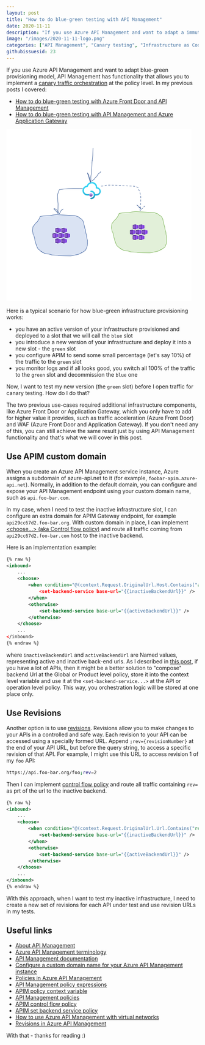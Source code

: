 ```yaml
---
layout: post
title: "How to do blue-green testing with API Management"
date: 2020-11-11
description: "If you use Azure API Management and want to adapt a immutable infrastructure with blue-green provisioning model, API Management has functionality that allows you to implement a canary traffic orchestration at the policy level. The canary testing model works fine, but sometimes you need to verify a new version of your infrastructure before you open traffic even for canary testing. How do you do this? In this blogpost I show how you can orchestrate your traffic to an inactive version of infrastructure just by using API Management."
image: "/images/2020-11-11-logo.png"
categories: ["API Management", "Canary testing", "Infrastructure as Code", "Immutable Infrastructure"]
githubissuesid: 23
---
```


If you use Azure API Management and want to adapt blue-green provisioning model, API Management has functionality that allows you to implement a [canary traffic orchestration](https://borzenin.com/apim-canary-policy/) at the policy level. In my previous posts I covered:

* [How to do blue-green testing with Azure Front Door and API Management](https://borzenin.com/blue-green-azure-front-door/)
* [How to do blue-green testing with API Management and Azure Application Gateway](https://borzenin.com/blue-green-azure-application-gateway/)

![logo](/images/2020-11-11-logo.png)

Here is a typical scenario for how blue-green infrastructure provisioning works:

* you have an active version of your infrastructure provisioned and deployed to a slot that we will call the `blue` slot
* you introduce a new version of your infrastructure and deploy it into a new slot - the `green` slot
* you configure APIM to send some small percentage (let's say 10%) of the traffic to the `green` slot
* you monitor logs and if all looks good, you switch all 100% of the traffic to the `green` slot and decommission the `blue` one

Now, I want to test my new version (the `green` slot) before I open traffic for canary testing. How do I do that?

The two previous use-cases required additional infrastructure components, like Azure Front Door or Application Gateway, which you only have to add for higher value it provides, such as traffic acceleration (Azure Front Door) and WAF (Azure Front Door and Application Gateway). If you don't need any of this, you can still achieve the same result just by using API Management functionality and that's what we will cover in this post.

## Use APIM custom domain

When you create an Azure API Management service instance, Azure assigns a subdomain of azure-api.net to it (for example, `foobar-apim.azure-api.net`). Normally, in addition to the default domain, you can configure and expose your API Management endpoint using your custom domain name, such as `api.foo-bar.com`.

In my case, when I need to test the inactive infrastructure slot, I can configure an extra domain for APIM Gateway endpoint, for example `api29cc67d2.foo-bar.org`. With custom domain in place, I can implement [<choose...> (aka Control flow policy)](https://docs.microsoft.com/en-us/azure/api-management/api-management-advanced-policies?WT.mc_id=AZ-MVP-5003837#choose) and route all traffic coming from `api29cc67d2.foo-bar.com` host to the inactive backend.

Here is an implementation example:

```xml
{% raw %}
<inbound>
    ...
    <choose>
        <when condition="@(context.Request.OriginalUrl.Host.Contains("api29cc67d2.foo-bar.com"))">
            <set-backend-service base-url="{{inactiveBackendUrl}}" />
        </when>
        <otherwise>
            <set-backend-service base-url="{{activeBackendUrl}}" />
        </otherwise>
    </choose>
    ...
</inbound>
{% endraw %}
```

where `inactiveBackendUrl` and `activeBackendUrl` are Named values, representing active and inactive back-end urls. As I described in [this post](https://borzenin.com/apim-canary-policy/), if you have a lot of APIs, then it might be a better solution to "compose" backend Url at the Global or Product level policy, store it into the context level variable and use it at the `<set-backend-service...>` at the API or operation level policy. This way, you orchestration logic will be stored at one place only.  

## Use Revisions

Another option is to use [revisions](https://docs.microsoft.com/en-us/azure/api-management/api-management-revisions?WT.mc_id=AZ-MVP-5003837). Revisions allow you to make changes to your APIs in a controlled and safe way. Each revision to your API can be accessed using a specially formed URL. Append `;rev={revisionNumber}` at the end of your API URL, but before the query string, to access a specific revision of that API. For example, I might use this URL to access revision 1 of my `foo` API:

```bash
https://api.foo-bar.org/foo;rev=2
```

Then I can implement [control flow policy](https://docs.microsoft.com/en-us/azure/api-management/api-management-advanced-policies?WT.mc_id=AZ-MVP-5003837#choose) and route all traffic containing `rev=` as prt of the url to the inactive backend.

```xml
{% raw %}
<inbound>
    ...
    <choose>
        <when condition="@(context.Request.OriginalUrl.Url.Contains("rev="))">
            <set-backend-service base-url="{{inactiveBackendUrl}}" />
        </when>
        <otherwise>
            <set-backend-service base-url="{{activeBackendUrl}}" />
        </otherwise>
    </choose>
    ...
</inbound>
{% endraw %}
```

With this approach, when I want to test my inactive infrastructure, I need to create a new set of revisions for each API under test and use revision URLs in my tests.

## Useful links

* [About API Management](https://docs.microsoft.com/en-us/azure/api-management/api-management-key-concepts?WT.mc_id=AZ-MVP-5003837)
* [Azure API Management terminology](https://docs.microsoft.com/en-us/azure/api-management/api-management-terminolog?WT.mc_id=AZ-MVP-5003837)
* [API Management documentation](https://docs.microsoft.com/en-us/azure/api-management?WT.mc_id=AZ-MVP-5003837)
* [Configure a custom domain name for your Azure API Management instance](https://docs.microsoft.com/en-us/azure/api-management/configure-custom-domain?WT.mc_id=AZ-MVP-5003837)
* [Policies in Azure API Management](https://docs.microsoft.com/en-us/azure/api-management/api-management-howto-policies?WT.mc_id=AZ-MVP-5003837)
* [API Management policy expressions](https://docs.microsoft.com/en-us/azure/api-management/api-management-policy-expressions?WT.mc_id=AZ-MVP-5003837)
* [APIM policy context variable](https://docs.microsoft.com/en-us/azure/api-management/api-management-policy-expressions?WT.mc_id=AZ-MVP-5003837#ContextVariables)
* [API Management policies](https://docs.microsoft.com/en-us/azure/api-management/api-management-policies?WT.mc_id=AZ-MVP-5003837)
* [APIM control flow policy](https://docs.microsoft.com/en-us/azure/api-management/api-management-advanced-policies?WT.mc_id=AZ-MVP-5003837#choose)
* [APIM set backend service policy](https://docs.microsoft.com/en-us/azure/api-management/api-management-transformation-policies?WT.mc_id=AZ-MVP-5003837#SetBackendService)
* [How to use Azure API Management with virtual networks](https://docs.microsoft.com/en-us/azure/api-management/api-management-using-with-vnet?WT.mc_id=AZ-MVP-5003837)
* [Revisions in Azure API Management](https://docs.microsoft.com/en-us/azure/api-management/api-management-revisions?WT.mc_id=AZ-MVP-5003837)

With that - thanks for reading :)
